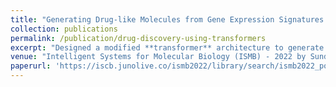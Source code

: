 ```yaml
---
title: "Generating Drug-like Molecules from Gene Expression Signatures using Transformers"
collection: publications
permalink: /publication/drug-discovery-using-transformers
excerpt: "Designed a modified **transformer** architecture to generate many **drug-like molecules** that can induce a desired transcriptomic profile based on **gene-expression** signatures. Outperformed then state-of-the-art 2-staged GAN model by ∼40% in validity, uniqueness, ∼30% in synthesizability, ∼10% in similarity metrics of generated molecules. Upon evaluating our model on unseen gene expression signatures, we observed that the molecules generated by the Transformer are not only similar to the actual compounds to a reasonable extent, but the model also learns certain structural and chemical features that are responsible for specific alterations in gene expression. Find [full-paper](https://drive.google.com/file/d/1vX8XD287tBKwLgkcCn0zyrv7pLX4lqhA/view?usp=sharing)."
venue: "Intelligent Systems for Molecular Biology (ISMB) - 2022 by Sundar Raman P, Prashant G"
paperurl: 'https://iscb.junolive.co/ismb2022/library/search/ismb2022_poster_751'
---
```




